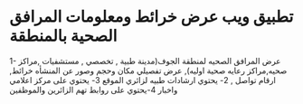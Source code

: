 # تطبيق ويب عرض خرائط ومعلومات المرافق الصحية بالمنطقة
1- عرض المرافق الصحيه لمنطقة الجوف(مدينة طبية , تخصصي , مستشفيات ,مراكز صحيه,مراكز رعايه صحية اوليه), عرض تفصيلي مكان وحجم وصور عن المنشأه
خرائط, ارقام تواصل , 
2- يحتوي ارشادات طبيه لزائري الموقع 
3- يحتوي على مركز اعلامي واخبار 
4-يحتوي على روابط تهم الزائرين والموظفين 
